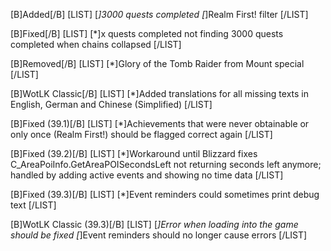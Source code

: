[B]Added[/B]
[LIST]
[*]3000 quests completed
[*]Realm First! filter
[/LIST]

[B]Fixed[/B]
[LIST]
[*]x quests completed not finding 3000 quests completed when chains collapsed
[/LIST]

[B]Removed[/B]
[LIST]
[*]Glory of the Tomb Raider from Mount special
[/LIST]

[B]WotLK Classic[/B]
[LIST]
[*]Added translations for all missing texts in English, German and Chinese (Simplified)
[/LIST]

[B]Fixed (39.1)[/B]
[LIST]
[*]Achievements that were never obtainable or only once (Realm First!) should be flagged correct again
[/LIST]

[B]Fixed (39.2)[/B]
[LIST]
[*]Workaround until Blizzard fixes C_AreaPoiInfo.GetAreaPOISecondsLeft not returning seconds left anymore; handled by adding active events and showing no time data
[/LIST]

[B]Fixed (39.3)[/B]
[LIST]
[*]Event reminders could sometimes print debug text
[/LIST]

[B]WotLK Classic (39.3)[/B]
[LIST]
[*]Error when loading into the game should be fixed
[*]Event reminders should no longer cause errors
[/LIST]
